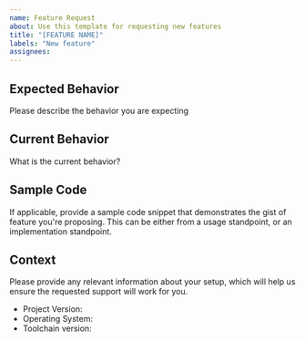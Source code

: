 ```yaml
---
name: Feature Request
about: Use this template for requesting new features
title: "[FEATURE NAME]"
labels: "New feature"
assignees:
---
```


## Expected Behavior

Please describe the behavior you are expecting

## Current Behavior

What is the current behavior?

## Sample Code

If applicable, provide a sample code snippet that demonstrates the gist of
feature you're proposing. This can be either from a usage standpoint, or an
implementation standpoint.

## Context

Please provide any relevant information about your setup, which will help us
ensure the requested support will work for you.

- Project Version:
- Operating System:
- Toolchain version:
